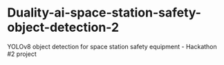 # Duality-ai-space-station-safety-object-detection-2
YOLOv8 object detection for space station safety equipment - Hackathon #2 project
